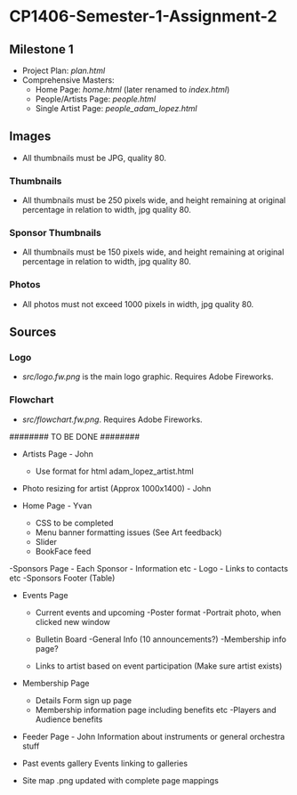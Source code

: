 # CP1406-Semester-1-Assignment-2

## Milestone 1
 * Project Plan: *plan.html*
 * Comprehensive Masters:
   * Home Page: *home.html* (later renamed to *index.html*)
   * People/Artists Page: *people.html*
   * Single Artist Page: *people_adam_lopez.html*

## Images
 * All thumbnails must be JPG, quality 80.

### Thumbnails
 * All thumbnails must be 250 pixels wide, and height remaining at original percentage in relation to width, jpg quality 80.

### Sponsor Thumbnails
 * All thumbnails must be 150 pixels wide, and height remaining at original percentage in relation to width, jpg quality 80.

### Photos
 * All photos must not exceed 1000 pixels in width, jpg quality 80.

## Sources

### Logo
 * *src/logo.fw.png* is the main logo graphic. Requires Adobe Fireworks.

### Flowchart
 * *src/flowchart.fw.png*. Requires Adobe Fireworks.

######## TO BE DONE ########

- Artists Page - John
	- Use format for html adam_lopez_artist.html

- Photo resizing for artist (Approx 1000x1400) - John

- Home Page - Yvan
	- CSS to be completed
	- Menu banner formatting issues (See Art feedback)
	- Slider
	- BookFace feed

-Sponsors Page
	- Each Sponsor
		- Information etc
		- Logo
		- Links to contacts etc
	-Sponsors Footer (Table)

- Events Page
	- Current events and upcoming
		-Poster format
		-Portrait photo, when clicked new window

	- Bulletin Board
		-General Info (10 announcements?)
		-Membership info page?

	- Links to artist based on event participation (Make sure artist exists)

- Membership Page
	- Details Form sign up page
	- Membership information page including benefits etc
		-Players and Audience benefits

- Feeder Page - John
	Information about instruments or general orchestra stuff

- Past events gallery
	Events linking to galleries

- Site map .png updated with complete page mappings

